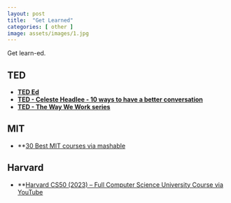 ```yaml
---
layout: post
title:  "Get Learned"
categories: [ other ]
image: assets/images/1.jpg
---
```


Get learn-ed.

## TED

+ **[TED Ed](https://www.youtube.com/@TEDEd)** 
+ **[TED - Celeste Headlee - 10 ways to have a better conversation](https://www.youtube.com/watch?v=R1vskiVDwl4)** 
+ **[TED - The Way We Work series](https://www.ted.com/series/the_way_we_work)**


## MIT
+ **[30 Best MIT courses via mashable](https://mashable.com/article/free-mit-courses-january)


## Harvard
+ **[Harvard CS50 (2023) – Full Computer Science University Course via YouTube](https://www.youtube.com/watch?v=LfaMVlDaQ24)